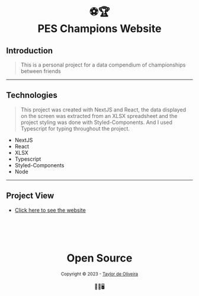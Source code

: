 <h1 align="center">
⚽🏆<br> PES Champions Website
</h1>

## Introduction
> This is a personal project for a data compendium of championships between friends

---

## Technologies
> This project was created with NextJS and React, the data displayed on the screen was extracted from an XLSX spreadsheet and the project styling was done with Styled-Components. And I used Typescript for typing throughout the project.
- NextJS
- React
- XLSX
- Typescript
- Styled-Components
- Node

---

## Project View
- [Click here to see the website](https://pes-website.vercel.app/)

<div align="center">
  <br/>
  <br/>
  <br/>
    <div>
      <h1>Open Source</h1>
      <sub>Copyright © 2023 - <a href="https://github.com/taylor-2t9">Taylor de Oliveira</sub></a>
    </div>
    <br/>
    👨‍💻🖥️
  </div>
